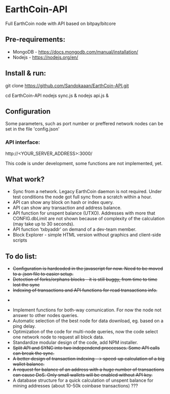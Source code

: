 # EarthCoin-API
Full EarthCoin node with API based on bitpay/bitcore


## Pre-requirements:
- MongoDB - https://docs.mongodb.com/manual/installation/
- Nodejs - https://nodejs.org/en/


## Install & run:

git clone https://github.com/Sandokaaan/EarthCoin-API.git 

cd EarthCoin-API
nodejs sync.js &
nodejs api.js &

## Configuration
Some parameters, such as port number or preffered network nodes can be set in the file 'config.json'


### API interface:
http://<YOUR_SERVER_ADDRESS>:3000/


This code is under development, some functions are not implemented, yet.


## What work?
- Sync from a network. Legacy EarthCoin daemon is not required. Under test conditions the node got full sync from a scratch within a hour.
- API can show any block on hash or index query.
- API can show any transaction and address balance.
- API function for unspent balance (UTXO). Addresses with more that CONFIG.dbLimit are not shown because of complexity of the calculation (may take up to 30 seconds).
- API function 'txbyaddr' on demand of a dev-team member.
- Block Explorer - simple HTML version without graphics and client-side scripts


## To do list:
- ~~Configuration is hardcoded in the javascript for now. Need to be moved to a .json file to easier setup.~~
- ~~Detection of forks/orphans blocks - it is still buggy, from time to time lost the sync~~
- ~~Indexing of transactions and API functions for read transactions info.~~
- ~~~Block explorer frontend based on the API.~~~
- Implement functions for both-way comunication. For now the node not answer to other nodes queries.
- Automatic selection of the best node for data download, eg. based on a ping delay.
- Optimization of the code for multi-node queries, now the code select one network node to request all block data.
- Standardize modular design of the code, add NPM installer.
- ~~Split API and SYNC into two independend proccesses. Some API calls can break the sync.~~
- ~~A better design of transaction indexing --> speed-up calculation of a big wallet balance.~~
- ~~A request for balance of an address with a huge number of transactions can cause DoS. Only small wallets will be enabled without API key.~~
- A database structure for a quick calculation of unspent balance for mining addresses (about 10-50k coinbase transactions) ???
